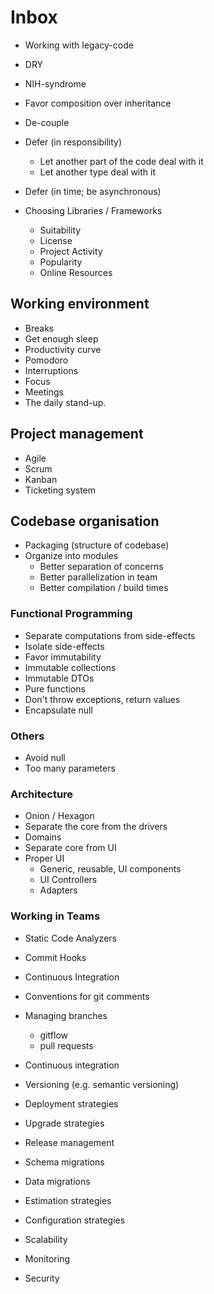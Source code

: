 # Inbox

* Working with legacy-code

* DRY
* NIH-syndrome
* Favor composition over inheritance

* De-couple
* Defer (in responsibility)
  * Let another part of the code deal with it
  * Let another type deal with it
* Defer (in time; be asynchronous)

* Choosing Libraries / Frameworks
  * Suitability
  * License
  * Project Activity
  * Popularity
  * Online Resources

## Working environment

* Breaks
* Get enough sleep
* Productivity curve
* Pomodoro
* Interruptions
* Focus
* Meetings
* The daily stand-up.

## Project management

* Agile
* Scrum
* Kanban
* Ticketing system

## Codebase organisation

* Packaging (structure of codebase)
* Organize into modules
  * Better separation of concerns
  * Better parallelization in team
  * Better compilation / build times

### Functional Programming

* Separate computations from side-effects
 * Isolate side-effects
* Favor immutability
 * Immutable collections
 * Immutable DTOs
 * Pure functions
 * Don't throw exceptions, return values
* Encapsulate null

### Others

* Avoid null
* Too many parameters

### Architecture

* Onion / Hexagon
* Separate the core from the drivers
* Domains
* Separate core from UI
* Proper UI
  * Generic, reusable, UI components
  * UI Controllers
  * Adapters

### Working in Teams

* Static Code Analyzers
* Commit Hooks
* Continuous Integration
* Conventions for git comments
* Managing branches
  * gitflow
  * pull requests

* Continuous integration

* Versioning (e.g. semantic versioning)
* Deployment strategies
* Upgrade strategies

* Release management

* Schema migrations
* Data migrations

* Estimation strategies

* Configuration strategies

* Scalability
* Monitoring
* Security

